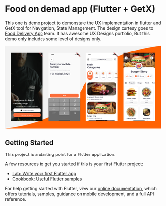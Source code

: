 # Food on demad app (Flutter + GetX)

This one is demo project to demonstate the UX implementation in flutter and GetX tool for Navigation, State Management. The design curtesy goes to [Food Delivery App](https://www.behance.net/gallery/104723621/Food-Delivery-Mobile-App-UIUX-Design) team. It has awesome UX Designs portfolio, But this demo only includes some level of designs only.

![alt text](https://github.com/jaydeep-vora/Food-Order-Flutter/blob/master/Flutter%20%2B%20UX.png?raw=true)

## Getting Started

This project is a starting point for a Flutter application.

A few resources to get you started if this is your first Flutter project:

- [Lab: Write your first Flutter app](https://flutter.dev/docs/get-started/codelab)
- [Cookbook: Useful Flutter samples](https://flutter.dev/docs/cookbook)

For help getting started with Flutter, view our
[online documentation](https://flutter.dev/docs), which offers tutorials,
samples, guidance on mobile development, and a full API reference.
